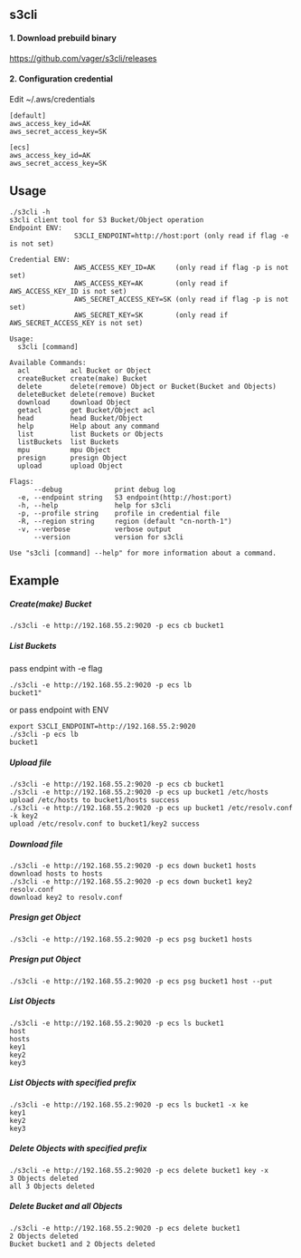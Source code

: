 ## s3cli
#### 1. Download prebuild binary
https://github.com/vager/s3cli/releases

#### 2. Configuration credential
Edit ~/.aws/credentials
```
[default]
aws_access_key_id=AK
aws_secret_access_key=SK

[ecs]
aws_access_key_id=AK
aws_secret_access_key=SK
```

## Usage
```
./s3cli -h
s3cli client tool for S3 Bucket/Object operation
Endpoint ENV:
                S3CLI_ENDPOINT=http://host:port (only read if flag -e is not set)

Credential ENV:
                AWS_ACCESS_KEY_ID=AK     (only read if flag -p is not set)
                AWS_ACCESS_KEY=AK        (only read if AWS_ACCESS_KEY_ID is not set)
                AWS_SECRET_ACCESS_KEY=SK (only read if flag -p is not set)
                AWS_SECRET_KEY=SK        (only read if AWS_SECRET_ACCESS_KEY is not set)

Usage:
  s3cli [command]

Available Commands:
  acl          acl Bucket or Object
  createBucket create(make) Bucket
  delete       delete(remove) Object or Bucket(Bucket and Objects)
  deleteBucket delete(remove) Bucket
  download     download Object
  getacl       get Bucket/Object acl
  head         head Bucket/Object
  help         Help about any command
  list         list Buckets or Objects
  listBuckets  list Buckets
  mpu          mpu Object
  presign      presign Object
  upload       upload Object

Flags:
      --debug             print debug log
  -e, --endpoint string   S3 endpoint(http://host:port)
  -h, --help              help for s3cli
  -p, --profile string    profile in credential file
  -R, --region string     region (default "cn-north-1")
  -v, --verbose           verbose output
      --version           version for s3cli

Use "s3cli [command] --help" for more information about a command.
```

## Example
##### Create(make) Bucket
```
./s3cli -e http://192.168.55.2:9020 -p ecs cb bucket1
```

##### List Buckets
pass endpint with -e flag  
```
./s3cli -e http://192.168.55.2:9020 -p ecs lb
bucket1"
```
or pass endpoint with ENV  
```
export S3CLI_ENDPOINT=http://192.168.55.2:9020
./s3cli -p ecs lb
bucket1
```

##### Upload file
```
./s3cli -e http://192.168.55.2:9020 -p ecs cb bucket1
./s3cli -e http://192.168.55.2:9020 -p ecs up bucket1 /etc/hosts
upload /etc/hosts to bucket1/hosts success
./s3cli -e http://192.168.55.2:9020 -p ecs up bucket1 /etc/resolv.conf -k key2
upload /etc/resolv.conf to bucket1/key2 success
```

##### Download file
```
./s3cli -e http://192.168.55.2:9020 -p ecs down bucket1 hosts
download hosts to hosts
./s3cli -e http://192.168.55.2:9020 -p ecs down bucket1 key2 resolv.conf
download key2 to resolv.conf
```

##### Presign get Object
```
./s3cli -e http://192.168.55.2:9020 -p ecs psg bucket1 hosts
```

##### Presign put Object 
```
./s3cli -e http://192.168.55.2:9020 -p ecs psg bucket1 host --put
```

##### List Objects
```
./s3cli -e http://192.168.55.2:9020 -p ecs ls bucket1
host
hosts
key1
key2
key3
```

##### List Objects with specified prefix
```
./s3cli -e http://192.168.55.2:9020 -p ecs ls bucket1 -x ke
key1
key2
key3
```

##### Delete Objects with specified prefix
```
./s3cli -e http://192.168.55.2:9020 -p ecs delete bucket1 key -x
3 Objects deleted
all 3 Objects deleted
```

##### Delete Bucket and all Objects
```
./s3cli -e http://192.168.55.2:9020 -p ecs delete bucket1
2 Objects deleted
Bucket bucket1 and 2 Objects deleted
```